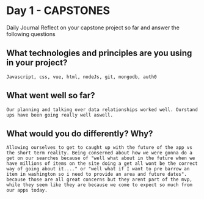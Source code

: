 # Day 1 - CAPSTONES

Daily Journal
Reflect on your capstone project so far and answer the following questions

## What technologies and principles are you using in your project?
```
Javascript, css, vue, html, nodeJs, git, mongodb, auth0
```
## What went well so far?
```
Our planning and talking over data relationships worked well. Ourstand ups have been going really well aswell. 
```
## What would you do differently? Why?
```
Allowing ourselves to get to caught up with the future of the app vs the short term reality. Being conserned about how we were gonna do a get on our searches because of "well what about in the future when we have millions of items on the site doing a get all wont be the correct way of going about it...." or "well what if I want to pre barrow an item in washington so i need to provide an area and future dates". because those are all great concerns but they arent part of the mvp, while they seem like they are because we come to expect so much from our apps today. 
```